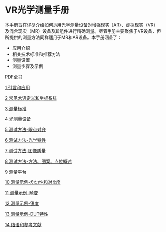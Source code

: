 # VR光学测量手册

本手册旨在详尽介绍如何运用光学测量设备对增强现实（AR）、虚拟现实（VR）及混合现实（MR）设备及其组件进行精确测量。尽管手册主要聚焦于VR设备，但所提供的测量方法同样适用于MR和AR设备。本手册涵盖了：
- 应用介绍
- 相关技术标准和推荐方法
- 测量设置
- 测量步骤及示例


[PDF全书](</Handbook/14 结语和参考文献.md>)

[1 引言和应用](</Handbook/1 引言和应用.md>)

[2 常见术语定义和坐标系统](</Handbook/2 常见术语定义和坐标系统.md>)

[3 测量标准](</Handbook/[3 测量标准.md>)

[4 光测量设备](</Handbook/4 光测量设备.md>)

[5 测试方法-眼点对齐](</Handbook/5 测试方法-眼点对齐.md>)

[6 测试方法-光学特性](</Handbook/6 测试方法-光学特性.md>)

[7 测试方法-图像质量](</Handbook/7 测试方法-图像质量.md>)

[8 测试方法-方法、图案、点位概述](</Handbook/8 测试方法-方法、图案、点位概述.md>)

[9 测量平台](</Handbook/9 测量平台.md>)

[10 测量示例-均匀性和对比度](</Handbook/10 测量示例-均匀性和对比度.md>)

[11 测量示例-畸变](</Handbook/11 测量示例-畸变.md>)

[12 测量示例-锐度](</Handbook/12 测量示例-锐度.md>)

[13 测量示例-DUT特性](</Handbook/13 测量示例-DUT特性.md>)

[14 结语和参考文献](</Handbook/14 结语和参考文献.md>)
